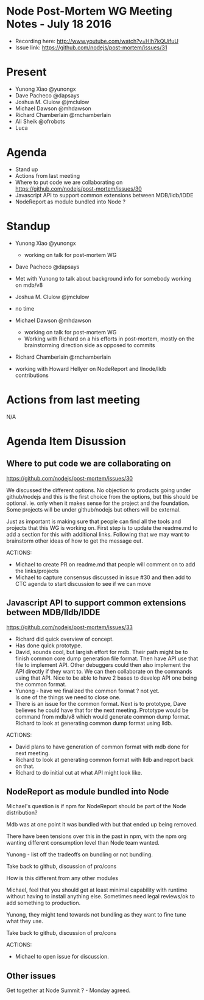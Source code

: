 # Node Post-Mortem WG Meeting Notes - July 18 2016

* Recording here: http://www.youtube.com/watch?v=HIh7kQUifuU
* Issue link: https://github.com/nodejs/post-mortem/issues/31

# Present

* Yunong Xiao @yunongx
* Dave Pacheco @dapsays
* Joshua M. Clulow @jmclulow
* Michael Dawson  @mhdawson
* Richard Chamberlain @rnchamberlain
* Ali Sheik @ofrobots
* Luca


# Agenda

* Stand up
* Actions from last meeting
* Where to put code we are collaborating on
  https://github.com/nodejs/post-mortem/issues/30
* Javascript API to support common extensions between MDB/lldb/IDDE
* NodeReport as module bundled into Node ?

# Standup

* Yunong Xiao @yunongx
  * working on talk for post-mortem WG

 
* Dave Pacheco @dapsays
 * Met with Yunong to talk about background info for somebody working on mdb/v8

 
* Joshua M. Clulow @jmclulow
 * no time

 
* Michael Dawson  @mhdawson
  * working on talk for post-mortem WG
  * Working with Richard on a his efforts in post-mortem, 
    mostly on the brainstorming direction side as opposed to commits

    
* Richard Chamberlain @rnchamberlain
 *  working with Howard Hellyer on NodeReport and llnode/lldb contributions


# Actions from last meeting
N/A

# Agenda Item Disussion

## Where to put code we are collaborating on 

https://github.com/nodejs/post-mortem/issues/30

We discussed the different options. No objection to products going under
github/nodejs and this is the first choice from the options, but this
should be optional.  ie. only when it makes sense for
the project and the foundation. Some projects will be under github/nodejs
but others will be external.

Just as important is making sure that people can find all the tools and
projects that this WG is working on.  First step is to update the readme.md
to add a section for this with additional links.  Following that we may
want to brainstorm other ideas of how to get the message out.

ACTIONS: 
  * Michael to create PR on readme.md that people will comment on to add
    the links/projects
  * Michael to capture consensus discussed in issue #30 and then 
    add to CTC agenda to start discussion to see if we can move
   

## Javascript API to support common extensions between MDB/lldb/IDDE

https://github.com/nodejs/post-mortem/issues/33

* Richard did quick overview of concept.
* Has done quick prototype.
* David, sounds cool, but largish effort for mdb. Their path might be
  to finish common core dump generation file format.  Then have API use
  that file to implement API.  Other debuggers could then also implement
  the API directly if they want to.
  We can then collaborate on the commands using that API.
  Nice to be able to have 2 bases to develop API one being the common format.
* Yunong - have we finalized the common format ? not yet.  
  Is one of the things we need to close one.  
* There is an issue for the common format. Next is to prototype, 
  Dave believes he could have that for the next meeting. 
  Prototype would be command from mdb/v8 which would generate
  common dump format.  Richard to look at generating common dump
  format using lldb.

ACTIONS:
* David plans to have generation of common format with mdb done for
  next meeting.
* Richard to look at generating common format with lldb and report
  back on that.
* Richard to do initial cut at what API might look like.

## NodeReport as module bundled into Node

Michael's question is if npm for NodeReport should be part
of the Node distribution?

Mdb was at one point it was bundled with but that ended up being removed.  

There have been tensions over this in the past in npm, 
with the npm org wanting different consumption
level than Node team wanted.  

Yunong - list off the tradeoffs on bundling or not bundling.

Take back to github, discussion of pro/cons

How is this different from any other modules

Michael, feel that you should get at least minimal capability with 
runtime without having to install anything else.  Sometimes need
legal reviews/ok to add something to production.

Yunong, they might tend towards not bundling as they want
to fine tune what they use.

Take back to github, discussion of pro/cons

ACTIONS: 

* Michael to open issue for discussion.

## Other issues 

Get together at Node Summit ?  - Monday agreed.  



